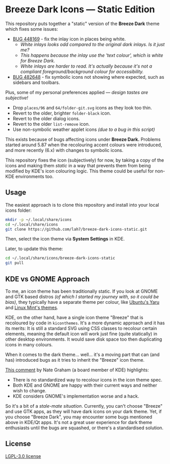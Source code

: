 # Breeze Dark Icons — Static Edition

This repository puts together a "static" version of the **Breeze Dark** theme
which fixes some issues:

* [BUG 448169](https://bugs.kde.org/show_bug.cgi?id=448169) - fix the inlay icon in places being white.
   * _White inlays looks odd compared to the original dark inlays. Is it just me?_
   * _This happens because the inlay use the 'text colour', which is white for Breeze Dark._
   * _White inlays are harder to read. It's actually because it's not a compliant foreground/background colour for accessibility._
* [BUG 482648](https://bugs.kde.org/show_bug.cgi?id=482648) - fix symbolic icons not showing where expected, such as sidebars and toolbars.

Plus, some of my personal preferences applied — _design tastes are subjective!_

* Drop `places/96` and `64/folder-git.svg` icons as they look too thin.
* Revert to the older, brighter `folder-black` icon.
* Revert to the older dialog icons.
* Revert to the older `list-remove` icon.
* Use non-symbolic weather applet icons _(due to a bug in this script)_

This exists because of bugs affecting icons under **Breeze Dark.**
Problems started around 5.87 when the recolouring accent colours were introduced,
and more recently (6.x) with changes to symbolic icons.

This repository fixes the icon (subjectively) for now, by taking a copy of the icons
and making them _static_ in a way that prevents them from being modified by KDE's
icon colouring logic. This theme could be useful for non-KDE environments too.


## Usage

The easiest approach is to clone this repository and install into your local icons folder:

```bash
mkdir -p ~/.local/share/icons
cd ~/.local/share/icons
git clone https://github.com/lah7/breeze-dark-icons-static.git
```

Then, select the icon theme via **System Settings** in KDE.

Later, to update this theme:

```bash
cd ~/.local/share/icons/breeze-dark-icons-static
git pull
```


## KDE vs GNOME Approach

To me, an icon theme has been traditionally static. If you look at GNOME and GTK based
distros _(of which I started my journey with, so it could be bias)_, they
typically have a separate theme per colour, like
[Ubuntu's Yaru](https://github.com/ubuntu/yaru/tree/master/icons) and
[Linux Mint's themes](https://github.com/linuxmint/mint-themes/tree/master/files/usr/share/themes).

KDE, on the other hand, have a single icon theme "Breeze" that is recoloured by code
in `kiconthemes`. It's a more dynamic approach and it has its merits: It is still a
standard SVG using CSS classes to recolour certain elements, meaning the default icon
will work just fine (quite statically) in other desktop environments. It would
save disk space too then duplicating icons in many colours.

When it comes to the dark theme... well... it's a moving part that can (and has) introduced bugs
as it tries to inherit the "Breeze" icon theme.

[This comment](https://bugs.kde.org/show_bug.cgi?id=494399#c3) by Nate Graham (a board member of KDE) highlights:
* There is no standardized way to recolour icons in the icon theme spec.
* Both KDE and GNOME are happy with their current ways and neither wish to change.
* KDE considers GNOME's implementation worse and a hack.

So it's a bit of a _stale-mate situation_. Currently, you can't choose
"Breeze" and use GTK apps, as they will have dark icons on your dark theme.
Yet, if you choose "Breeze Dark", you may encounter some bugs mentioned above
in KDE/Qt apps. It's not a great user experience for dark theme enthusiasts until
the bugs are squashed, or there's a standardised solution.


## License

[LGPL-3.0 license](LICENSE)
